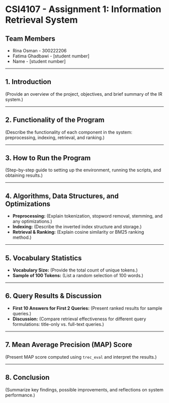 # CSI4107 - Assignment 1: Information Retrieval System

## Team Members
- Rina Osman - 300222206
- Fatima Ghadbawi - [student number]
- Name - [student number]

---

## 1. Introduction
(Provide an overview of the project, objectives, and brief summary of the IR system.)

---

## 2. Functionality of the Program
(Describe the functionality of each component in the system: preprocessing, indexing, retrieval, and ranking.)

---

## 3. How to Run the Program
(Step-by-step guide to setting up the environment, running the scripts, and obtaining results.)

---

## 4. Algorithms, Data Structures, and Optimizations
- **Preprocessing:** (Explain tokenization, stopword removal, stemming, and any optimizations.)
- **Indexing:** (Describe the inverted index structure and storage.)
- **Retrieval & Ranking:** (Explain cosine similarity or BM25 ranking method.)

---

## 5. Vocabulary Statistics
- **Vocabulary Size:** (Provide the total count of unique tokens.)
- **Sample of 100 Tokens:** (List a random selection of 100 words.)

---

## 6. Query Results & Discussion
- **First 10 Answers for First 2 Queries:** (Present ranked results for sample queries.)
- **Discussion:** (Compare retrieval effectiveness for different query formulations: title-only vs. full-text queries.)

---

## 7. Mean Average Precision (MAP) Score
(Present MAP score computed using `trec_eval` and interpret the results.)

---

## 8. Conclusion
(Summarize key findings, possible improvements, and reflections on system performance.)
